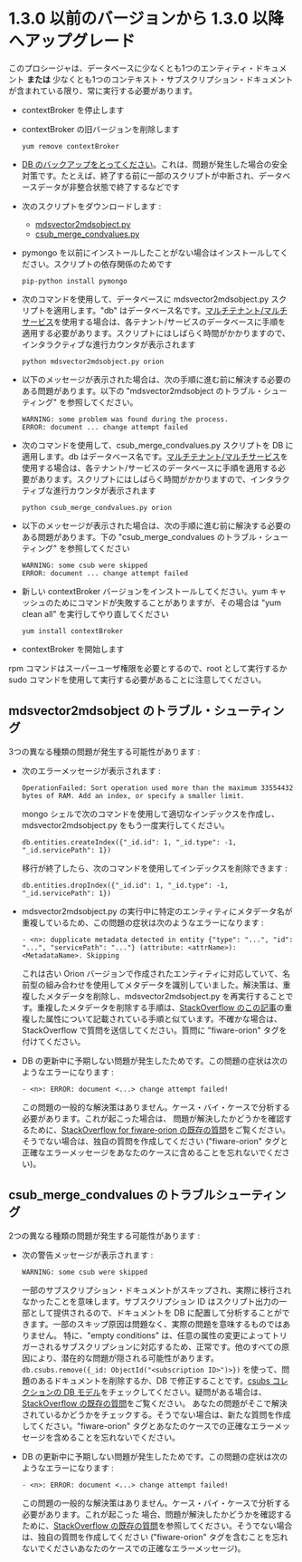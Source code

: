 # 1.3.0 以前のバージョンから 1.3.0 以降へアップグレード

このプロシージャは、データベースに少なくとも1つのエンティティ・ドキュメント **または** 少なくとも1つのコンテキスト・サブスクリプション・ドキュメントが含まれている限り、常に実行する必要があります。

-   contextBroker を停止します
-   contextBroker の旧バージョンを削除します

        yum remove contextBroker

-   [DB のバックアップをとってください](database_admin.md#backup)。これは、問題が発生した場合の安全対策です。たとえば、終了する前に一部のスクリプトが中断され、データベースデータが非整合状態で終了するなどです
-   次のスクリプトをダウンロードします :
    -   [mdsvector2mdsobject.py](https://github.com/telefonicaid/fiware-orion/blob/1.3.0/scripts/managedb/mdsvector2mdsobject.py)
    -   [csub_merge_condvalues.py](https://github.com/telefonicaid/fiware-orion/blob/1.3.0/scripts/managedb/csub_merge_condvalues.py)
-   pymongo を以前にインストールしたことがない場合はインストールしてください。スクリプトの依存関係のためです

        pip-python install pymongo

-   次のコマンドを使用して、データベースに mdsvector2mdsobject.py スクリプトを適用します。"db" はデータベース名です。[マルチテナント/マルチサービス](database_admin.md#multiservicemultitenant-database-separation)を使用する場合は、各テナント/サービスのデータベースに手順を適用する必要があります。スクリプトにはしばらく時間がかかりますので、インタラクティブな進行カウンタが表示されます

        python mdsvector2mdsobject.py orion

-   以下のメッセージが表示された場合は、次の手順に進む前に解決する必要のある問題があります。以下の "mdsvector2mdsobject のトラブル・シューティング" を参照してください。

        WARNING: some problem was found during the process.
        ERROR: document ... change attempt failed

-   次のコマンドを使用して、csub_merge_condvalues.py スクリプトを DB に適用します。db はデータベース名です。[マルチテナント/マルチサービス](database_admin.md#multiservicemultitenant-database-separation)を使用する場合は、各テナント/サービスのデータベースに手順を適用する必要があります。スクリプトにはしばらく時間がかかりますので、インタラクティブな進行カウンタが表示されます

        python csub_merge_condvalues.py orion

-   以下のメッセージが表示された場合は、次の手順に進む前に解決する必要のある問題があります。下の "csub_merge_condvalues のトラブル・シューティング" を参照してください

        WARNING: some csub were skipped
        ERROR: document ... change attempt failed

-   新しい contextBroker バージョンをインストールしてください。yum キャッシュのためにコマンドが失敗することがありますが、その場合は "yum clean all" を実行してやり直してください

        yum install contextBroker

-   contextBroker を開始します

rpm コマンドはスーパーユーザ権限を必要とするので、root として実行するか sudo コマンドを使用して実行する必要があることに注意してください。

## mdsvector2mdsobject のトラブル・シューティング

3つの異なる種類の問題が発生する可能性があります :

-   次のエラーメッセージが表示されます :

        OperationFailed: Sort operation used more than the maximum 33554432 bytes of RAM. Add an index, or specify a smaller limit.

    mongo シェルで次のコマンドを使用して適切なインデックスを作成し、mdsvector2mdsobject.py をもう一度実行してください。

        db.entities.createIndex({"_id.id": 1, "_id.type": -1, "_id.servicePath": 1})

    移行が終了したら、次のコマンドを使用してインデックスを削除できます :

        db.entities.dropIndex({"_id.id": 1, "_id.type": -1, "_id.servicePath": 1})

-   mdsvector2mdsobject.py の実行中に特定のエンティティにメタデータ名が重複しているため、この問題の症状は次のようなエラーになります :

        - <n>: dupplicate metadata detected in entity {"type": "...", "id": "...", "servicePath": "..."} (attribute: <attrName>): <MetadataName>. Skipping

    これは古い Orion バージョンで作成されたエンティティに対応していて、名前型の組み合わせを使用してメタデータを識別していました。解決策は、重複したメタデータを削除し、mdsvector2mdsobject.py を再実行することです。重複したメタデータを削除する手順は、[StackOverflow のこの記事](http://stackoverflow.com/questions/30242731/fix-duplicate-name-situation-due-to-entities-created-before-orion-0-17-0/30242791#30242791)の重複した属性について記載されている手順と似ています。不確かな場合は、StackOverflow で質問を送信してください。質問に "fiware-orion" タグを付けてください。

-   DB の更新中に予期しない問題が発生したためです。この問題の症状は次のようなエラーになります :

        - <n>: ERROR: document <...> change attempt failed!

    この問題の一般的な解決策はありません。ケース・バイ・ケースで分析する必要があります。これが起こった場合は、 問題が解決したかどうかを確認するために、[StackOverflow for fiware-orion の既存の質問](http://stackoverflow.com/questions/tagged/fiware-orion)をご覧ください。そうでない場合は、独自の質問を作成してください ("fiware-orion" タグと正確なエラーメッセージをあなたのケースに含めることを忘れないでください)。

## csub_merge_condvalues のトラブルシューティング

2つの異なる種類の問題が発生する可能性があります :

-   次の警告メッセージが表示されます :

        WARNING: some csub were skipped

    一部のサブスクリプション・ドキュメントがスキップされ、実際に移行されなかったことを意味します。サブスクリプション ID はスクリプト出力の一部として提供されるので、ドキュメントを DB に配置して分析することができます。一部のスキップ原因は問題なく、実際の問題を意味するものではありません。
特に、"empty conditions" は、任意の属性の変更によってトリガーされるサブスクリプションに対応するため、正常です。他のすべての原因により、潜在的な問題が隠される可能性があります。`db.csubs.remove({_id: ObjectId("<subscription ID>")>})` を使って、問題のあるドキュメントを削除するか、DB で修正することです。[csubs コレクションの DB モデル](database_model#csubs-collection)をチェックしてください。疑問がある場合は、[StackOverflow の既存の質問](http://stackoverflow.com/questions/tagged/fiware-orion)をご覧ください。 あなたの問題がそこで解決されているかどうかをチェックする。そうでない場合は、新たな質問を作成してください。"fiware-orion" タグとあなたのケースでの正確なエラーメッセージを含めることを忘れないでください。

-   DB の更新中に予期しない問題が発生したためです。この問題の症状は次のようなエラーになります :

        - <n>: ERROR: document <...> change attempt failed!

    この問題の一般的な解決策はありません。ケース・バイ・ケースで分析する必要があります。これが起こった 場合、問題が解決したかどうかを確認するために、[StackOverflow の既存の質問](http://stackoverflow.com/questions/tagged/fiware-orion)を参照してください。そうでない場合は、独自の質問を作成してください ("fiware-orion" タグを含むことを忘れないでくださいあなたのケースでの正確なエラーメッセージ)。
